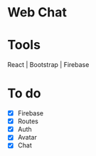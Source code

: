 # Web Chat

# Tools

React | Bootstrap | Firebase 

# To do

- [x] Firebase
- [x] Routes
- [x] Auth
- [x] Avatar
- [x] Chat
